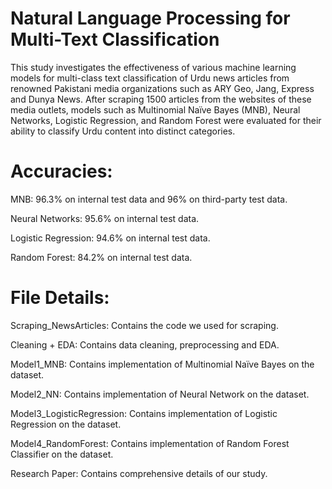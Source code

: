 # Natural Language Processing for Multi-Text Classification

This study investigates the effectiveness of various machine learning models for multi-class text
classification of Urdu news articles from renowned Pakistani media organizations such as ARY
Geo, Jang, Express and Dunya News. After scraping 1500 articles from the websites of these
media outlets, models such as Multinomial Naïve Bayes (MNB), Neural Networks, Logistic
Regression, and Random Forest were evaluated for their ability to classify Urdu content into
distinct categories.

# Accuracies:
MNB: 96.3% on internal test data and 96% on third-party test data.

Neural Networks: 95.6% on internal test data.

Logistic Regression: 94.6% on internal test data.

Random Forest: 84.2% on internal test data.

# File Details:
Scraping_NewsArticles: Contains the code we used for scraping.

Cleaning + EDA: Contains data cleaning, preprocessing and EDA.

Model1_MNB: Contains implementation of Multinomial Naïve Bayes on the dataset.

Model2_NN: Contains implementation of Neural Network on the dataset.

Model3_LogisticRegression: Contains implementation of Logistic Regression on the dataset.

Model4_RandomForest: Contains implementation of Random Forest Classifier on the dataset.

Research Paper: Contains comprehensive details of our study.




